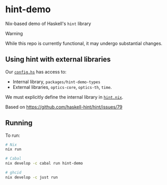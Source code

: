 # hint-demo

Nix-based demo of Haskell's `hint` library

> [!WARNING]
> While this repo is currently functional, it may undergo substantial changes.

## Using hint with external libraries

Our [`config.hs`](packages/hint-demo/config.hs) has access to:

- Internal library, `packages/hint-demo-types`
- External libraries, `optics-core`, `optics-th`, `time`.

We must explicitly define the internal library in [`hint.nix`](nix/modules/flake/hint.nix).

Based on https://github.com/haskell-hint/hint/issues/79

## Running

To run:

```sh
# Nix
nix run

# Cabal
nix develop -c cabal run hint-demo

# ghcid
nix develop -c just run
```
